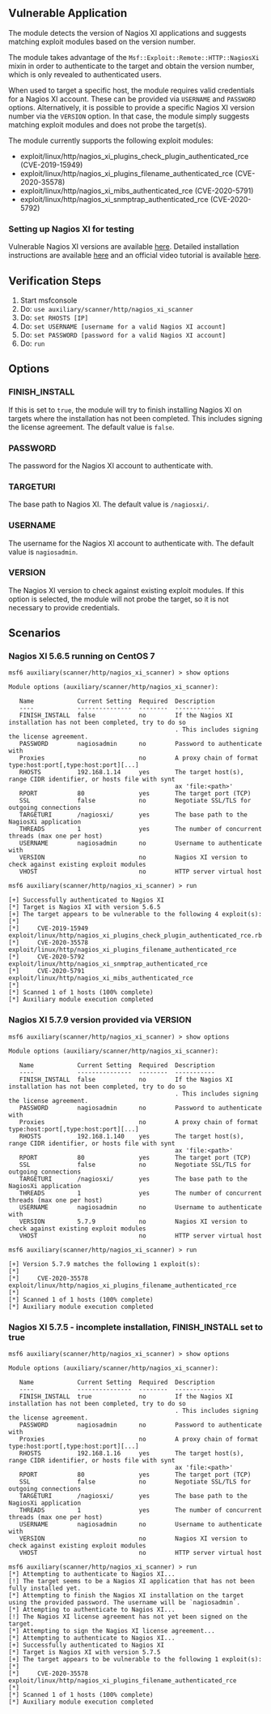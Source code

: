 ## Vulnerable Application

The module detects the version of Nagios XI applications and suggests matching exploit modules based on the version number.

The module takes advantage of the `Msf::Exploit::Remote::HTTP::NagiosXi` mixin in order to
authenticate to the target and obtain the version number, which is only revealed to authenticated users.

When used to target a specific host, the module requires valid credentials for a Nagios XI account.
These can be provided via `USERNAME` and `PASSWORD` options.
Alternatively, it is possible to provide a specific Nagios XI version number via the `VERSION` option.
In that case, the module simply suggests matching exploit modules and does not probe the target(s).

The module currently supports the following exploit modules:
- exploit/linux/http/nagios_xi_plugins_check_plugin_authenticated_rce (CVE-2019-15949)
- exploit/linux/http/nagios_xi_plugins_filename_authenticated_rce (CVE-2020-35578)
- exploit/linux/http/nagios_xi_mibs_authenticated_rce (CVE-2020-5791)
- exploit/linux/http/nagios_xi_snmptrap_authenticated_rce (CVE-2020-5792)

### Setting up Nagios XI for testing

Vulnerable Nagios XI versions are available [here](https://assets.nagios.com/downloads/nagiosxi/versions.php).
Detailed installation instructions are available
[here](https://assets.nagios.com/downloads/nagiosxi/docs/Installing-Nagios-XI-Manually-on-Linux.pdf)
and an official video tutorial is available [here](https://www.youtube.com/watch?v=fBWA6t6dJ4I).

## Verification Steps
1. Start msfconsole
2. Do: `use auxiliary/scanner/http/nagios_xi_scanner`
3. Do: `set RHOSTS [IP]`
4. Do: `set USERNAME [username for a valid Nagios XI account]`
5. Do: `set PASSWORD [password for a valid Nagios XI account]`
6. Do: `run`

## Options
### FINISH_INSTALL
If this is set to `true`, the module will try to finish installing Nagios XI on targets where the installation has not been completed.
This includes signing the license agreement. The default value is `false`.
### PASSWORD
The password for the Nagios XI account to authenticate with.
### TARGETURI
The base path to Nagios XI. The default value is `/nagiosxi/`.
### USERNAME
The username for the Nagios XI account to authenticate with. The default value is `nagiosadmin`.
### VERSION
The Nagios XI version to check against existing exploit modules. If this option is selected,
the module will not probe the target, so it is not necessary to provide credentials.

## Scenarios
### Nagios XI 5.6.5 running on CentOS 7
```
msf6 auxiliary(scanner/http/nagios_xi_scanner) > show options 

Module options (auxiliary/scanner/http/nagios_xi_scanner):

   Name            Current Setting  Required  Description
   ----            ---------------  --------  -----------
   FINISH_INSTALL  false            no        If the Nagios XI installation has not been completed, try to do so
                                              . This includes signing the license agreement.
   PASSWORD        nagiosadmin      no        Password to authenticate with
   Proxies                          no        A proxy chain of format type:host:port[,type:host:port][...]
   RHOSTS          192.168.1.14     yes       The target host(s), range CIDR identifier, or hosts file with synt
                                              ax 'file:<path>'
   RPORT           80               yes       The target port (TCP)
   SSL             false            no        Negotiate SSL/TLS for outgoing connections
   TARGETURI       /nagiosxi/       yes       The base path to the NagiosXi application
   THREADS         1                yes       The number of concurrent threads (max one per host)
   USERNAME        nagiosadmin      no        Username to authenticate with
   VERSION                          no        Nagios XI version to check against existing exploit modules
   VHOST                            no        HTTP server virtual host

msf6 auxiliary(scanner/http/nagios_xi_scanner) > run

[+] Successfully authenticated to Nagios XI
[*] Target is Nagios XI with version 5.6.5
[+] The target appears to be vulnerable to the following 4 exploit(s):
[*] 
[*]     CVE-2019-15949  exploit/linux/http/nagios_xi_plugins_check_plugin_authenticated_rce.rb
[*]     CVE-2020-35578  exploit/linux/http/nagios_xi_plugins_filename_authenticated_rce
[*]     CVE-2020-5792   exploit/linux/http/nagios_xi_snmptrap_authenticated_rce
[*]     CVE-2020-5791   exploit/linux/http/nagios_xi_mibs_authenticated_rce
[*] 
[*] Scanned 1 of 1 hosts (100% complete)
[*] Auxiliary module execution completed

```
### Nagios XI 5.7.9 version provided via VERSION
```
msf6 auxiliary(scanner/http/nagios_xi_scanner) > show options 

Module options (auxiliary/scanner/http/nagios_xi_scanner):

   Name            Current Setting  Required  Description
   ----            ---------------  --------  -----------
   FINISH_INSTALL  false            no        If the Nagios XI installation has not been completed, try to do so
                                              . This includes signing the license agreement.
   PASSWORD        nagiosadmin      no        Password to authenticate with
   Proxies                          no        A proxy chain of format type:host:port[,type:host:port][...]
   RHOSTS          192.168.1.140    yes       The target host(s), range CIDR identifier, or hosts file with synt
                                              ax 'file:<path>'
   RPORT           80               yes       The target port (TCP)
   SSL             false            no        Negotiate SSL/TLS for outgoing connections
   TARGETURI       /nagiosxi/       yes       The base path to the NagiosXi application
   THREADS         1                yes       The number of concurrent threads (max one per host)
   USERNAME        nagiosadmin      no        Username to authenticate with
   VERSION         5.7.9            no        Nagios XI version to check against existing exploit modules
   VHOST                            no        HTTP server virtual host

msf6 auxiliary(scanner/http/nagios_xi_scanner) > run

[+] Version 5.7.9 matches the following 1 exploit(s):
[*] 
[*]     CVE-2020-35578  exploit/linux/http/nagios_xi_plugins_filename_authenticated_rce
[*] 
[*] Scanned 1 of 1 hosts (100% complete)
[*] Auxiliary module execution completed
```
### Nagios XI 5.7.5 - incomplete installation, FINISH_INSTALL set to true
```
msf6 auxiliary(scanner/http/nagios_xi_scanner) > show options 

Module options (auxiliary/scanner/http/nagios_xi_scanner):

   Name            Current Setting  Required  Description
   ----            ---------------  --------  -----------
   FINISH_INSTALL  true             no        If the Nagios XI installation has not been completed, try to do so
                                              . This includes signing the license agreement.
   PASSWORD        nagiosadmin      no        Password to authenticate with
   Proxies                          no        A proxy chain of format type:host:port[,type:host:port][...]
   RHOSTS          192.168.1.16     yes       The target host(s), range CIDR identifier, or hosts file with synt
                                              ax 'file:<path>'
   RPORT           80               yes       The target port (TCP)
   SSL             false            no        Negotiate SSL/TLS for outgoing connections
   TARGETURI       /nagiosxi/       yes       The base path to the NagiosXi application
   THREADS         1                yes       The number of concurrent threads (max one per host)
   USERNAME        nagiosadmin      no        Username to authenticate with
   VERSION                          no        Nagios XI version to check against existing exploit modules
   VHOST                            no        HTTP server virtual host

msf6 auxiliary(scanner/http/nagios_xi_scanner) > run 
[*] Attempting to authenticate to Nagios XI...   
[!] The target seems to be a Nagios XI application that has not been fully installed yet.
[*] Attempting to finish the Nagios XI installation on the target using the provided password. The username will be `nagiosadmin`.
[*] Attempting to authenticate to Nagios XI...
[!] The Nagios XI license agreement has not yet been signed on the target.
[*] Attempting to sign the Nagios XI license agreement... 
[*] Attempting to authenticate to Nagios XI...
[+] Successfully authenticated to Nagios XI
[*] Target is Nagios XI with version 5.7.5
[+] The target appears to be vulnerable to the following 1 exploit(s):
[*] 
[*]     CVE-2020-35578  exploit/linux/http/nagios_xi_plugins_filename_authenticated_rce
[*] 
[*] Scanned 1 of 1 hosts (100% complete)
[*] Auxiliary module execution completed
```
